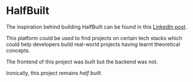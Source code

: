 # HalfBuilt

The inspiration behind building HalfBuilt can be found in this [LinkedIn post](https://www.linkedin.com/posts/madhavkauntia_madhav-kauntia-activity-6886899740643086336-Nh4Y?utm_source=share&utm_medium=member_desktop).

This platform could be used to find projects on certain tech stacks which could help developers build real-world projects having learnt theoretical concepts.

The frontend of this project was built but the backend was not.

Ironically, this project remains _half built_.

